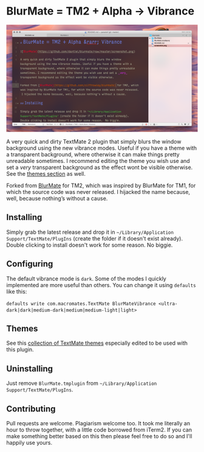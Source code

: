 # BlurMate = TM2 + Alpha &rarr; Vibrance

![BlurMate](https://github.com/dantiel/blurmate/raw/master/screenshot.png)

A very quick and dirty TextMate 2 plugin that simply blurs the window background using the new vibrance modes. Useful if you have a theme with a transparent background, where otherwise it can make things pretty unreadable sometimes. I recommend editing the theme you wish use and set a _very_ transparent background as the effect wont be visible otherwise. See the [themes section](#Themes) as well.

Forked from [BlurMate](https://github.com/cliffrowley/blurmate) for TM2, which was inspired by BlurMate for TM1, for which the source code was never released.  I hijacked the name because, well, because nothing’s without a cause.

## Installing

Simply grab the latest release and drop it in `~/Library/Application Support/TextMate/PlugIns` (create the folder if it doesn't exist already).  Double clicking to install doesn't work for some reason.  No biggie. 

## Configuring

The default vibrance mode is `dark`. Some of the modes I quickly implemented are more useful than others. You can change it using `defaults` like this:

`defaults write com.macromates.TextMate BlurMateVibrance <ultra-dark|dark|medium-dark|medium|medium-light|light>`

## Themes

See this [collection of TextMate  themes][vibrance_themes_github] especially edited to be used with this plugin.

## Uninstalling

Just remove `BlurMate.tmplugin` from `~/Library/Application Support/TextMate/PlugIns`.

## Contributing

Pull requests are welcome.  Plagiarism welcome too.  It took me literally an hour to throw together, with a little code borrowed from iTerm2.  If you can make something better based on this then please feel free to do so and I'll happily use yours.


[vibrance_themes_github]: https://github.com/dantiel/TextMate-Vibrance-Themes "TextMate Vibrance Themes Repository"
